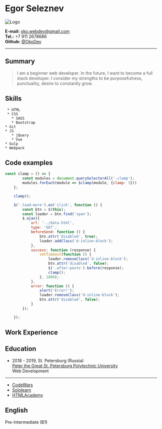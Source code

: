 # Egor Seleznev

![Logo](https://lh3.googleusercontent.com/UlWzmNBxEmoSpBfkEyUn9v-gPI_u_mmNWZU6Wx--3K7So-Fo56YR60ZVID5CBynoFVBprjnkvqrMB2dKRbn1ap3wIQ3uJaul_te7_t2ibSYhgAHmyLuWbmKJQz482qTCsJz2J7oHn57_PouygzWqUAs91F2xrbi7CFM9L-0swYJpKMMFLY7EAoMV2Dc7IEWA8E3c_92e9vCpeqEbkfYcvMngbANAogX0lYVO16-7a9wsZAiXQ2CATMSEZe_ZeoF8eIcnZZCtlrqp9IhCJuRRMkgimZQDuk3RfW4MkyEBQ9vMCQc0gLIQyKpQUS8anDHi_K89sVx-KPlrjeTFcnHUQVx16rKKzT-QH1KHAH3Ko0WP5zMFjHp5HWuOZ9rZfcAcq5A1W86VVgQDNMQC9zZrSGixf9BD5St6Z4UK1N9aS0niNFoDAeMsrQTFO14iilNgCD4RGDCyc9Zl9hW0BBTCrCRnqQ8tGDKxIDcX71hOmArPY7CgSPXyC-PY4-PS73SU7XHYeUjswNk6C1cgwnep0XwReS9eJBMO_sMgCZwT3jy7q5cArd8AiAEPQfldVI455kFiOuzCwNvrxOUr4tYvMvJO0faAurLLr3yic3GS-VkrZgQ8ix7k7FzYp19xcKsybPrMx9VTJTFjs4iqJPj-JCsvSVngDK1PWgQ6Z5v9YWoW2frdXZiNaLbULg_8=w520-h781-no?authuser=0)


 **E-mail:** <oko.webdev@gmail.com>  
 **Tel.:** +7 911 2678686  
 **Github:** [@OkoDev](https://github.com/OkoDev) 
 <hr>

## Summary

>I am a beginner web developer. 
>In the future, I want to become a full stack developer. 
>I consider my strengths to be purposefulness, punctuality, desire to constantly grow.

## Skills   
     * HTML
     * CSS
       * SASS
       * Bootstrap
    * Git
    * JS
       * jQuery
       * Vue
    * Gulp
    * Webpack

## Code examples

```js
const clamp = () => {
        const modules = document.querySelectorAll('.clamp');
        modules.forEach(module => $clamp(module, {clamp: 3}))
    };

    clamp();

    $('.load-more').on('click', function () {
        const btn = $(this);
        const loader = btn.find('span');
        $.ajax({
            url: '../data.html',
            type: 'GET',
            beforeSend: function () {
                btn.attr('disabled', true);
                loader.addClass('d-inline-block');
            },
            success: function (response) {
                setTimeout(function () {
                    loader.removeClass('d-inline-block');
                    btn.attr('disabled', false);
                    $('.after-posts').before(response);
                    clamp();
                }, 1000);
            },
            error: function () {
                alert('Error!');
                loader.removeClass('d-inline-block');
                btn.attr('disabled', false);
            }
        });

    });
``` 

## Work Experience
     
## Education
* 2018 - 2019, St. Petersburg (Russia) <br>
[Peter the Great St. Petersburg Polytechnic University](https://www.spbstu.ru)   
Web Development 
<hr>

* [CodeWars](https://www.codewars.com/users/OkoDev)   
* [Sololearn](https://www.sololearn.com/profile/1138754)   
* [HTMLAcademy](https://htmlacademy.ru/profile/id105498)

## English
Pre-Intermediate (B1)
